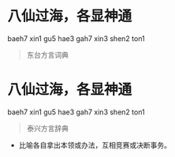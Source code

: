 # 八仙过海，各显神通
baeh7 xin1 gu5 hae3 gah7 xin3 shen2 ton1
> 东台方言词典

# 八仙过海，各显神通
baeh7 xin1 gu5 hae3 gah7 xin3 shen2 ton1
> 泰兴方言辞典
- 比喻各自拿出本领或办法，互相竞赛或决断事务。
